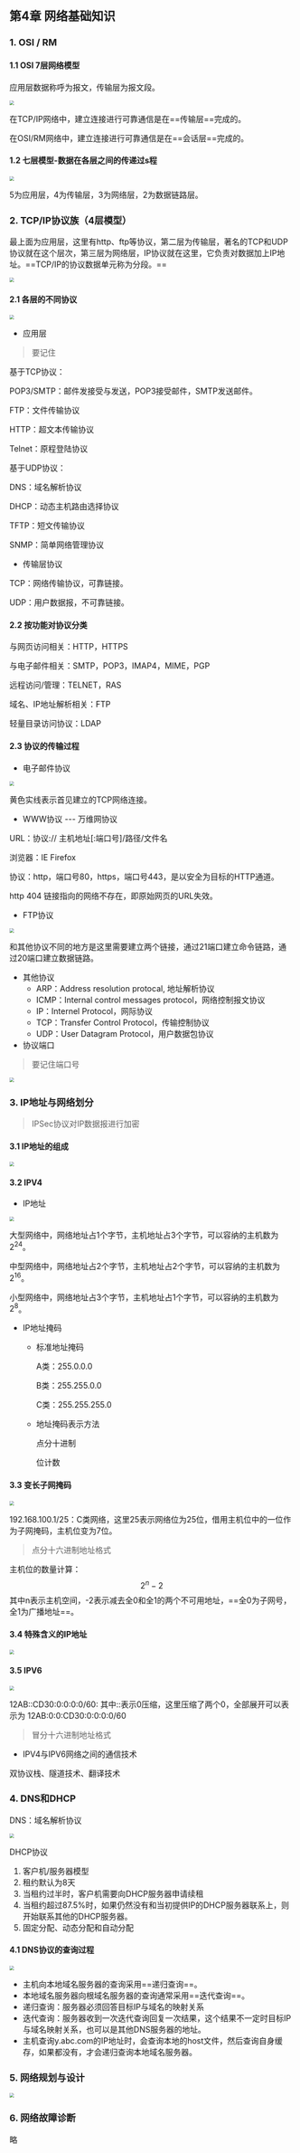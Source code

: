 ## 第4章 网络基础知识

### 1. OSI / RM

#### 1.1 OSI 7层网络模型

应用层数据称呼为报文，传输层为报文段。

<img src="./pic/chapter4/screenshot.jpeg" style="zoom:50%;" />

在TCP/IP网络中，建立连接进行可靠通信是在==传输层==完成的。

在OSI/RM网络中，建立连接进行可靠通信是在==会话层==完成的。

#### 1.2 七层模型-数据在各层之间的传递过s程

<img src="./pic/chapter4/screenshot1.jpeg" style="zoom:50%;" />

5为应用层，4为传输层，3为网络层，2为数据链路层。

### 2. TCP/IP协议族（4层模型）

最上面为应用层，这里有http、ftp等协议，第二层为传输层，著名的TCP和UDP协议就在这个层次，第三层为网络层，IP协议就在这里，它负责对数据加上IP地址。==TCP/IP的协议数据单元称为分段。==

<img src="./pic/chapter4/TCP_IP_data.jpg" style="zoom:50%;" />



#### 2.1 各层的不同协议

<img src="./pic/chapter4/screenshot2.jpeg" style="zoom:50%;" />

* 应用层

> 要记住

基于TCP协议：

POP3/SMTP：邮件发接受与发送，POP3接受邮件，SMTP发送邮件。

FTP：文件传输协议

HTTP：超文本传输协议

Telnet：原程登陆协议

基于UDP协议：

DNS：域名解析协议

DHCP：动态主机路由选择协议

TFTP：短文传输协议

SNMP：简单网络管理协议

* 传输层协议

TCP：网络传输协议，可靠链接。

UDP：用户数据报，不可靠链接。

#### 2.2 按功能对协议分类

与网页访问相关：HTTP，HTTPS

与电子邮件相关：SMTP，POP3，IMAP4，MIME，PGP

远程访问/管理：TELNET，RAS

域名、IP地址解析相关：FTP

轻量目录访问协议：LDAP

#### 2.3 协议的传输过程

* 电子邮件协议

<img src="./pic/chapter4/screenshot3.jpeg" style="zoom:50%;" />

黄色实线表示首见建立的TCP网络连接。

* WWW协议 --- 万维网协议

URL：协议:// 主机地址[:端口号]/路径/文件名

浏览器：IE Firefox

协议：http，端口号80，https，端口号443，是以安全为目标的HTTP通道。

http 404 链接指向的网络不存在，即原始网页的URL失效。

* FTP协议

<img src="./pic/chapter4/screenshot4.jpeg" style="zoom:50%;" />

和其他协议不同的地方是这里需要建立两个链接，通过21端口建立命令链路，通过20端口建立数据链路。

* 其他协议
  * ARP：Address resolution protocal, 地址解析协议
  * ICMP：Internal control messages protocol，网络控制报文协议
  * IP：Internel Protocol，网际协议
  * TCP：Transfer Control Protocol，传输控制协议
  * UDP：User Datagram Protocol，用户数据包协议
* 协议端口

> 要记住端口号

<img src="./pic/chapter4/screenshot5.jpeg" style="zoom:50%;" />



### 3. IP地址与网络划分

> IPSec协议对IP数据报进行加密

#### 3.1 IP地址的组成

<img src="./pic/chapter4/screenshot6.jpeg" style="zoom:50%;" />

#### 3.2 IPV4

* IP地址

<img src="./pic/chapter4/screenshot7.jpeg" style="zoom:50%;" />

大型网络中，网络地址占1个字节，主机地址占3个字节，可以容纳的主机数为 $2^{24}$。

中型网络中，网络地址占2个字节，主机地址占2个字节，可以容纳的主机数为$2^{16}$。

小型网络中，网络地址占3个字节，主机地址占1个字节，可以容纳的主机数为$2^{8}$。

* IP地址掩码

  * 标准地址掩码

    A类：255.0.0.0

    B类：255.255.0.0

    C类：255.255.255.0

  * 地址掩码表示方法

    点分十进制

    位计数

#### 3.3 变长子网掩码

<img src="./pic/chapter4/screenshot8.jpeg" style="zoom:50%;" />

192.168.100.1/25：C类网络，这里25表示网络位为25位，借用主机位中的一位作为子网掩码，主机位变为7位。

> 点分十六进制地址格式

主机位的数量计算：
$$
2^n-2
$$
其中n表示主机空间，-2表示减去全0和全1的两个不可用地址，==全0为子网号，全1为广播地址==。

#### 3.4 特殊含义的IP地址

<img src="./pic/chapter4/screenshot9.jpeg" style="zoom:50%;" />

#### 3.5 IPV6

<img src="./pic/chapter4/screenshot10.jpeg" style="zoom:50%;" />

12AB::CD30:0:0:0:0/60: 其中::表示0压缩，这里压缩了两个0，全部展开可以表示为 12AB:0:0:CD30:0:0:0:0/60

> 冒分十六进制地址格式

* IPV4与IPV6网络之间的通信技术

双协议栈、隧道技术、翻译技术

### 4. DNS和DHCP

DNS：域名解析协议

<img src="./pic/chapter4/screenshot11.jpeg" style="zoom:50%;" />

DHCP协议

1. 客户机/服务器模型
2. 租约默认为8天
3. 当租约过半时，客户机需要向DHCP服务器申请续租
4. 当租约超过87.5%时，如果仍然没有和当初提供IP的DHCP服务器联系上，则开始联系其他的DHCP服务器。
5. 固定分配、动态分配和自动分配

#### 4.1 DNS协议的查询过程

<img src="./pic/chapter4/screenshot12.jpeg" style="zoom:50%;" />

* 主机向本地域名服务器的查询采用==递归查询==。
* 本地域名服务器向根域名服务器的查询通常采用==迭代查询==。
* 递归查询：服务器必须回答目标IP与域名的映射关系
* 迭代查询：服务器收到一次迭代查询回复一次结果，这个结果不一定时目标IP与域名映射关系，也可以是其他DNS服务器的地址。
* 主机查询y.abc.com的IP地址时，会查询本地的host文件，然后查询自身缓存，如果都没有，才会递归查询本地域名服务器。

### 5. 网络规划与设计

<img src="./pic/chapter4/screenshot13.jpeg" style="zoom:50%;" />

### 6. 网络故障诊断

略
